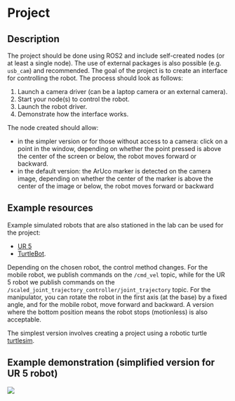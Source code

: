 # Project

## Description

The project should be done using ROS2 and include self-created nodes (or at least a single node). The use of external packages is also possible (e.g. `usb_cam`) and recommended. The goal of the project is to create an interface for controlling the robot. The process should look as follows:

1. Launch a camera driver (can be a laptop camera or an external camera).
2. Start your node(s) to control the robot.
3. Launch the robot driver.
4. Demonstrate how the interface works.

The node created should allow:

* in the simpler version or for those without access to a camera: click on a point in the window, depending on whether the point pressed is above the center of the screen or below, the robot moves forward or backward.
* in the default version: the ArUco marker is detected on the camera image, depending on whether the center of the marker is above the center of the image or below, the robot moves forward or backward

## Example resources

 Example simulated robots that are also stationed in the lab can be used for the project:

* [UR 5](https://github.com/UniversalRobots/Universal_Robots_ROS2_Driver)
* [TurtleBot](https://emanual.robotis.com/docs/en/platform/turtlebot3/simulation/).

 Depending on the chosen robot, the control method changes. For the mobile robot, we publish commands on the `/cmd_vel` topic, while for the UR 5 robot we publish commands on the `/scaled_joint_trajectory_controller/joint_trajectory` topic. For the manipulator, you can rotate the robot in the first axis (at the base) by a fixed angle, and for the mobile robot, move forward and backward. A version where the bottom position means the robot stops (motionless) is also acceptable.

 The simplest version involves creating a project using a robotic turtle [turtlesim](https://docs.ros.org/en/humble/Tutorials/Beginner-CLI-Tools/Introducing-Turtlesim/Introducing-Turtlesim.html#).


## Example demonstration (simplified version for UR 5 robot)

![](_resources/project/demo.gif)
